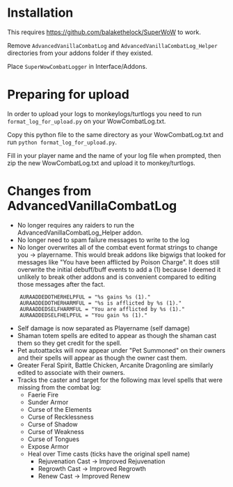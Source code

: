 # Installation
This requires https://github.com/balakethelock/SuperWoW to work.

Remove `AdvancedVanillaCombatLog` and `AdvancedVanillaCombatLog_Helper` directories from your addons folder if they existed.

Place `SuperWowCombatLogger` in Interface/Addons.

# Preparing for upload
In order to upload your logs to monkeylogs/turtlogs you need to run `format_log_for_upload.py` on your WowCombatLog.txt.  

Copy this python file to the same directory as your WowCombatLog.txt and run `python format_log_for_upload.py`.  

Fill in your player name and the name of your log file when prompted, then zip the new WowCombatLog.txt and upload it to monkey/turtlogs.

# Changes from AdvancedVanillaCombatLog
- No longer requires any raiders to run the AdvancedVanillaCombatLog_Helper addon.
- No longer need to spam failure messages to write to the log
- No longer overwrites all of the combat event format strings to change you -> playername.  This would break addons like bigwigs that looked for messages like "You have been afflicted by Poison Charge".
It does still overwrite the initial debuff/buff events to add a (1) because I deemed it unlikely to break other addons and is convenient compared to editing those messages after the fact.
```
    AURAADDEDOTHERHELPFUL = "%s gains %s (1)."
    AURAADDEDOTHERHARMFUL = "%s is afflicted by %s (1)."
    AURAADDEDSELFHARMFUL = "You are afflicted by %s (1)."
    AURAADDEDSELFHELPFUL = "You gain %s (1)."
```
- Self damage is now separated as Playername (self damage)
- Shaman totem spells are edited to appear as though the shaman cast them so they get credit for the spell.
- Pet autoattacks will now appear under "Pet Summoned" on their owners and their spells will appear as though the owner cast them.
- Greater Feral Spirit, Battle Chicken, Arcanite Dragonling are similarly edited to associate with their owners.
- Tracks the caster and target for the following max level spells that were missing from the combat log:
    - Faerie Fire
    - Sunder Armor
    - Curse of the Elements
    - Curse of Recklessness
    - Curse of Shadow
    - Curse of Weakness
    - Curse of Tongues
    - Expose Armor
    - Heal over Time casts (ticks have the original spell name)
        - Rejuvenation Cast -> Improved Rejuvenation
        - Regrowth Cast -> Improved Regrowth
        - Renew Cast -> Improved Renew

